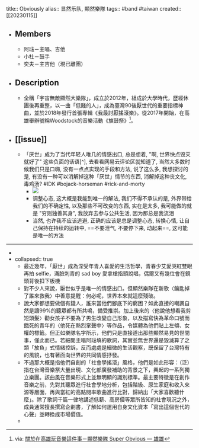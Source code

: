 title:: Obviously
alias:: 显然乐队, 顯然樂隊
tags:: #band #taiwan
created:: [[20230115]]

- ## Members
  - 阿琺－主唱、吉他
  - 小杜－鼓手
  - 奕夫－主吉他（現已離團）
- ## Description
  - 全稱「宇宙無敵顯然大樂隊」，成立於2012年，組成於大學時代，歷經休團後再重整，以一曲「低賤的人」，成為臺灣90後厭世代的重要指標神曲，並於2018年發行首張專輯《我最討厭搖滾樂》。從2017年開始，在高雄舉辦號稱Woodstock的音樂活動《旗鼓祭》[^1]。
- ## [[issue]]
  - 「厌世」成为了当代年轻人唯几的情感出口, 总是想着, "啊, 世界快点毁灭就好了" 这些负面的话语[^], 去看看网易云评论区就知道了, 当然大多数时候我们只是口嗨, 没有一点点实现的手段和方法, 说了这么多, 我想探讨的是, 有没有一种可以消解掉这种「厌世」情节的东西, 消解掉这种丧文化, 毒鸡汤? #IDK #bojack-horseman #rick-and-morty
    - ![](../assets/heart-have-died.jpeg)
    - 调整心态, 这大概是我能到唯一的解法, 我们不得不承认的是, 外界带给我们的不确定性, 以及那些不可改变的东西, 实在是太多, 我可能做的就是 "穷则独善其身", 我放弃去参与公共生活, 因为那总是我流泪
    - 当然, 也许我不应该逃避, 正确的应该是总是调整心态, 转换心情, 让自己保持在持续的运转中, ==不要泄气, 不要停下来, 动起来==, 这可能是唯一的方法
- ---
- [^1]: via: [關於在高雄玩音樂這件事－顯然樂隊 Super Obvious — 雄雄](https://www.hionghiong.city/kaohsiung-band/super-obvious)
- collapsed:: true
  [^2]: via: [顯然樂隊 - 鑰匙掉了誰來救我：何必厭世，世界本來就這麼殘破](https://www.hk01.com/%E6%89%AD%E8%80%B3%E4%BB%94/283817/%E9%A1%AF%E7%84%B6%E6%A8%82%E9%9A%8A-%E9%91%B0%E5%8C%99%E6%8E%89%E4%BA%86%E8%AA%B0%E4%BE%86%E6%95%91%E6%88%91-%E4%BD%95%E5%BF%85%E5%8E%AD%E4%B8%96-%E4%B8%96%E7%95%8C%E6%9C%AC%E4%BE%86%E5%B0%B1%E9%80%99%E9%BA%BC%E6%AE%98%E7%A0%B4)
  - 最近幾年，「厭世」成為深受年青人喜愛的生活哲學，青春少艾愛哭紅雙眼再拍 selfie，滿臉刺青的 sad boy 愛拿槍指頭說唱，偶爾又有幾位會在鏡頭背後扣下板機
  - 對不少人來說，厭世似乎是唯一的情感出口。但顯然樂隊在新歌〈鑰匙掉了誰來救我〉中善意提醒：何必呢，世界本來就這麼殘破。
  - 說大家都想要做個有錢人，誰來當他們腳底下的窮困？如此直接的嘲諷自然是讓99%的聽眾都有所共鳴，備受推崇。加上後來的〈他說他想看我剪短頭髮〉勸女孩子不要為了男生改變自己形象，以及描寫快為革命口號而餓死的青年的〈他死在熱烈掌聲中〉等作品，令媒體為他們貼上左傾、女權的標籤。但正如樂隊名字所示，他們只是直接道出那些顯然易見的世間事，僅此而已。若細閱主唱阿琺填的歌詞，其實並無世界還是毀滅算了之類「放負」式情緒控訴，反而處處是細微的生活觀察，既保留了台灣特有的風貌，也有著面向世界的共同情感抒發。
  - 不過那大概是指他們自創的「社會學搖滾」風格，他們是如此形容：（泛）指在台灣音樂祭大量出現、文化部廣發補助的背景之下，興起的一系列獨立樂團。該曲風在音樂形式上並無明顯的識別標準。最主要特徵是在創作音樂之前，先對其聽眾進行社會學地分析，包括階級、原生家庭和收入來源等層面，再與當紅的高點閱率歌曲進行比對，歸納出「大家喜歡聽什麼」。除了歌詞千篇一律地講述低薪、高房價等眾所皆知的社會現況之外，成員通常擅長撰寫企劃書，了解如何運用自身文化資本「寫出這個世代的心聲」並轉換成市場價值。
  -